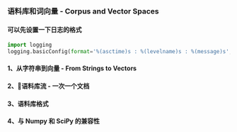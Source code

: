 ### 语料库和词向量 - Corpus and Vector Spaces
#### 可以先设置一下日志的格式
```python
import logging
logging.basicConfig(format='%(asctime)s : %(levelname)s : %(message)s', level=logging.INFO)
```
#### 1、从字符串到向量 - From Strings to Vectors

#### 2、语料库流 - 一次一个文档

#### 3、语料库格式

#### 4、与 Numpy 和 SciPy 的兼容性